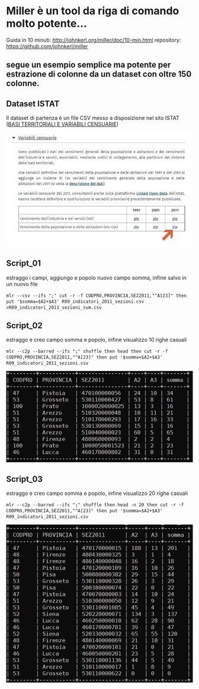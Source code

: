 # Miller è un tool da riga di comando molto potente...
Guida in 10 minuti: http://johnkerl.org/miller/doc/10-min.html
repository: https://github.com/johnkerl/miller

## segue un esempio semplice ma potente per estrazione di colonne da un dataset con oltre 150 colonne.

## Dataset ISTAT

Il dataset di partenza è un file CSV messo a disposizione nel sito ISTAT ([BASI TERRITORIALI E VARIABILI CENSUARIE](https://www.istat.it/it/archivio/104317)) 

![screen](./imgs/istat_00.png)

## Script_01
estraggo i campi, aggiungo e popolo nuovo campo somma, infine salvo in un nuovo file

```
mlr --csv --ifs ";" cut -r -f CODPRO,PROVINCIA,SEZ2011,"^A[23]" then put '$somma=$A2+$A3' R09_indicatori_2011_sezioni.csv >R09_indicatori_2011_sezioni_sum.csv
```

## Script_02
estraggo e creo campo somma e popolo, infine visualizzo 10 righe casuali

```
mlr --c2p --barred --ifs ";" shuffle then head then cut -r -f CODPRO,PROVINCIA,SEZ2011,"^A[23]" then put '$somma=$A2+$A3' R09_indicatori_2011_sezioni.csv
```

![screen](./imgs/mlr_01.jpg)

## Script_03
estraggo e creo campo somma e popolo, infine visualizzo 20 righe casuali

```
mlr --c2p --barred --ifs ";" shuffle then head -n 20 then cut -r -f CODPRO,PROVINCIA,SEZ2011,"^A[23]" then put '$somma=$A2+$A3' R09_indicatori_2011_sezioni.csv
```

![screen](./imgs/mlr_02.png)